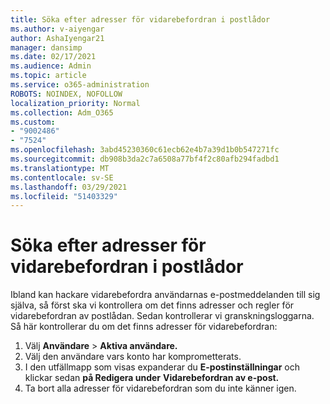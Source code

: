 ```yaml
---
title: Söka efter adresser för vidarebefordran i postlådor
ms.author: v-aiyengar
author: AshaIyengar21
manager: dansimp
ms.date: 02/17/2021
ms.audience: Admin
ms.topic: article
ms.service: o365-administration
ROBOTS: NOINDEX, NOFOLLOW
localization_priority: Normal
ms.collection: Adm_O365
ms.custom:
- "9002486"
- "7524"
ms.openlocfilehash: 3abd45230360c61ecb62e4b7a39d1b0b547271fc
ms.sourcegitcommit: db908b3da2c7a6508a77bf4f2c80afb294fadbd1
ms.translationtype: MT
ms.contentlocale: sv-SE
ms.lasthandoff: 03/29/2021
ms.locfileid: "51403329"
---
```

# <a name="check-for-forwarding-addresses-on-mailboxes"></a>Söka efter adresser för vidarebefordran i postlådor

Ibland kan hackare vidarebefordra användarnas e-postmeddelanden till sig själva, så först ska vi kontrollera om det finns adresser och regler för vidarebefordran av postlådan. Sedan kontrollerar vi granskningsloggarna. Så här kontrollerar du om det finns adresser för vidarebefordran:

1. Välj **Användare**  >  **Aktiva användare.**
1. Välj den användare vars konto har komprometterats.
1. I den utfällmapp som visas expanderar du **E-postinställningar** och klickar sedan **på Redigera under** **Vidarebefordran av e-post.**
1. Ta bort alla adresser för vidarebefordran som du inte känner igen.